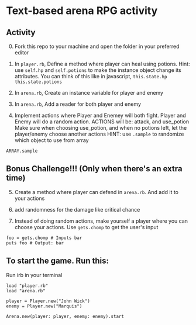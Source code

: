 # Text-based arena RPG activity


## Activity
0. Fork this repo to your machine and open the folder in your preferred editor

1. In `player.rb`, Define a method where player can heal using potions.
Hint: use `self.hp` and `self.potions` to make the instance object change its attributes.
You can think of this like in javascript, `this.state.hp` `this.state.potions`

2. In `arena.rb`, Create an instance variable for player and enemy

3. In `arena.rb`, Add a reader for both player and enemy

4. Implement actions where Player and Enemey will both fight. Player and Enemy will do a random action.
ACTIONS will be: attack, and use_potion
Make sure when choosing use_potion, and when no potions left,
let the player/enemy choose another actions
HINT: use `.sample` to randomize which object to use from array
```
ARRAY.sample
```

## Bonus Challenge!!! (Only when there's an extra time)
5. Create a method where player can defend in `arena.rb`. And add it to your actions

6. add randomness for the damage like critical chance

7. Instead of doing random actions, make yourself a player where you can choose your actions.
Use `gets.chomp` to get the user's input
```
foo = gets.chomp # Inputs bar
puts foo # Output: bar
```

## To start the game. Run this:
Run irb in your terminal
```
load "player.rb"
load "arena.rb"

player = Player.new("John Wick")
enemy = Player.new("Marquis")

Arena.new(player: player, enemy: enemy).start
```
